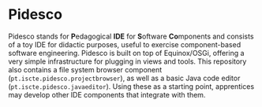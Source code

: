 # Pidesco
Pidesco stands for **P**edagogical **IDE** for **S**oftware **Co**mponents and consists of a toy IDE for didactic purposes, useful to exercise component-based software engineering. Pidesco is built on top of Equinox/OSGi, offering a very simple infrastructure for plugging in views and tools. This repository also contains a file system browser component (`pt.iscte.pidesco.projectbrowser`), as well as a basic Java code editor (`pt.iscte.pidesco.javaeditor`). Using these as a starting point, apprentices may develop other IDE components that integrate with them.

